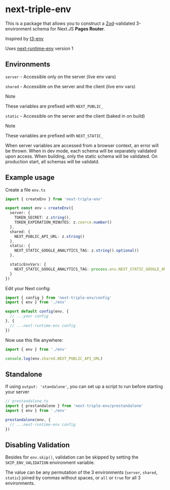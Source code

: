 # next-triple-env

This is a package that allows you to construct a [Zod](https://github.com/colinhacks/zod)-validated 3-environment schema for Next.JS **Pages Router**.

Inspired by [t3-env](https://github.com/t3-oss/t3-env)

Uses [next-runtime-env](https://github.com/expatfile/next-runtime-env) version 1

## Environments
`server` - Accessible only on the server (live env vars)

`shared` - Accessible on the server and the client (live env vars)
> [!NOTE]
> These variables are prefixed with `NEXT_PUBLIC_`

`static` - Accessible on the server and the client (baked in on build)
> [!NOTE]
> These variables are prefixed with `NEXT_STATIC_`

When server variables are accessed from a browser context, an error will be thrown.
When in dev mode, each schema will be separately validated upon access.
When building, only the static schema will be validated.
On production start, all schemas will be validatd.

## Example usage
Create a file `env.ts`

```ts
import { createEnv } from 'next-triple-env'

export const env = createEnv({
  server: {
    TOKEN_SECRET: z.string(),
    TOKEN_EXPIRATION_MINUTES: z.coerce.number()
  },
  shared: {
    NEXT_PUBLIC_API_URL: z.string()
  },
  static: {
    NEXT_STATIC_GOOGLE_ANALYTICS_TAG: z.string().optional()
  },

  staticEnvVars: {
    NEXT_STATIC_GOOGLE_ANALYTICS_TAG: process.env.NEXT_STATIC_GOOGLE_ANALYTICS_TAG
  }
})
```

Edit your Next config:

```ts
import { config } from 'next-triple-env/config'
import { env } from './env'

export default config(env, {
  // ...your config
}, {
  // ...next-runtime-env config
})
```

Now use this file anywhere:

```ts
import { env } from './env'

console.log(env.shared.NEXT_PUBLIC_API_URL)
```

## Standalone
If using `output: 'standalone'`, you can set up a script to run before starting your server

```ts
// prestandalone.ts
import { prestandalone } from 'next-triple-env/prestandalone'
import { env } from './env'

prestandalone(env, {
  // ...next-runtime-env config
})
```

## Disabling Validation
Besides for `env.skip()`, validation can be skipped by setting the `SKIP_ENV_VALIDATION` environment variable.

The value can be any permutation of the 3 environments (`server`, `shared`, `static`) joined by commas without spaces, or `all` or `true` for all 3 environments.
